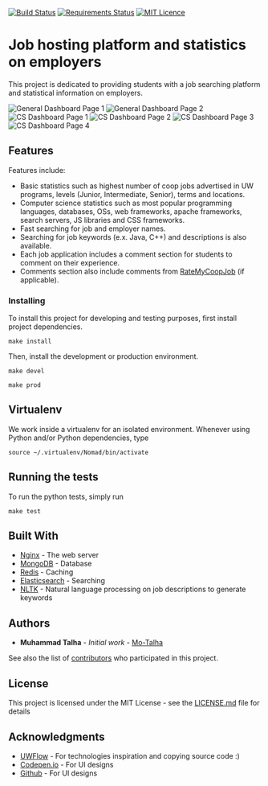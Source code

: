 [![Build Status](https://travis-ci.org/Mo-Talha/Nomad.svg?branch=master)](https://travis-ci.org/Mo-Talha/Nomad)
[![Requirements Status](https://requires.io/github/Mo-Talha/Nomad/requirements.svg?branch=master)](https://requires.io/github/Mo-Talha/Nomad/requirements/?branch=master)
[![MIT Licence](https://badges.frapsoft.com/os/mit/mit.svg?v=103)](https://opensource.org/licenses/mit-license.php)

# Job hosting platform and statistics on employers

This project is dedicated to providing students with a job searching platform and statistical information on employers.

![General Dashboard Page 1](http://imgur.com/cCQ27zo.png)
![General Dashboard Page 2](http://imgur.com/lSArJWy.png)
![CS Dashboard Page 1](http://imgur.com/ErLq9Lv.png)
![CS Dashboard Page 2](http://imgur.com/d6lw1rM.png)
![CS Dashboard Page 3](http://imgur.com/69joneL.png)
![CS Dashboard Page 4](http://imgur.com/gFFXYLT.png)


## Features

Features include:

* Basic statistics such as highest number of coop jobs advertised in UW programs, levels (Junior, Intermediate, Senior), terms and locations.
* Computer science statistics such as most popular programming languages, databases, OSs, web frameworks, apache frameworks, search servers, JS libraries and CSS frameworks.
* Fast searching for job and employer names.
* Searching for job keywords (e.x. Java, C++) and descriptions is also available.
* Each job application includes a comment section for students to comment on their experience.
* Comments section also include comments from [RateMyCoopJob](http://www.ratemycoopjob.com/) (if applicable).

### Installing

To install this project for developing and testing purposes, first install project dependencies.


```
make install
```

Then, install the development or production environment.

```
make devel
```

```
make prod
```

## Virtualenv

We work inside a virtualenv for an isolated environment. Whenever using Python and/or Python dependencies, type 

```
source ~/.virtualenv/Nomad/bin/activate
```

## Running the tests

To run the python tests, simply run 

```
make test
```

## Built With

* [Nginx](https://www.nginx.com/resources/wiki/) - The web server
* [MongoDB](https://www.mongodb.com/) - Database
* [Redis](https://redis.io/) - Caching
* [Elasticsearch](https://www.elastic.co/products/elasticsearch) - Searching
* [NLTK](http://www.nltk.org/) - Natural language processing on job descriptions to generate keywords

## Authors

* **Muhammad Talha** - *Initial work* - [Mo-Talha](https://github.com/Mo-Talha)

See also the list of [contributors](https://github.com/Mo-Talha/Nomad/contributors) who participated in this project.

## License

This project is licensed under the MIT License - see the [LICENSE.md](LICENSE.md) file for details

## Acknowledgments

* [UWFlow](https://github.com/UWFlow/rmc) - For technologies inspiration and copying source code :)
* [Codepen.io](http://codepen.io/) - For UI designs
* [Github](https://github.com) - For UI designs
